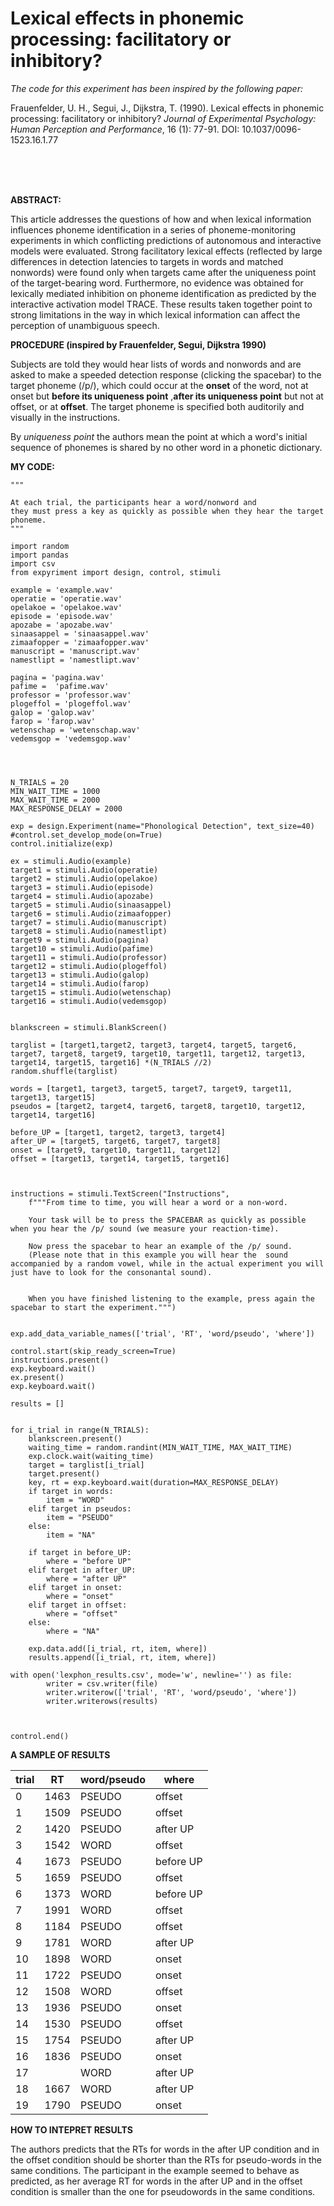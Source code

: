 
# Lexical effects in phonemic processing: facilitatory or inhibitory?




 

_The code for this experiment has been inspired by the following paper:_


Frauenfelder, U. H., Segui, J., Dijkstra, T. (1990). Lexical effects in phonemic processing: facilitatory or inhibitory? _Journal of Experimental Psychology: Human Perception and Performance_, 16 (1): 77-91. DOI: 10.1037/0096-1523.16.1.77

<br><br><br>



**ABSTRACT:**

This article addresses the questions of how and when lexical information influences phoneme
identification in a series of phoneme-monitoring experiments in which conflicting predictions of
autonomous and interactive models were evaluated. Strong facilitatory lexical effects
(reflected by large differences in detection latencies to targets in words and matched
nonwords) were found only when targets came after the uniqueness point of the
target-bearing word. Furthermore, no evidence was obtained for lexically mediated inhibition
on phoneme identification as predicted by the interactive activation model TRACE. These
results taken together point to strong limitations in the way in which lexical information can
affect the perception of unambiguous speech.





**PROCEDURE (inspired by Frauenfelder, Segui, Dijkstra 1990)**

Subjects are told they would hear lists of words and nonwords and are asked to make a speeded detection response (clicking the spacebar) to the target phoneme (/p/), which could occur at the **onset** of the word, not at onset but **before its uniqueness point** ,**after its uniqueness point** but not at offset, or at **offset**. The target phoneme is specified  both auditorily and visually in the instructions.

By _uniqueness point_ the authors mean the point at which a word's initial sequence of phonemes is shared by no other word in a phonetic dictionary. 





**MY CODE:**
```
""" 

At each trial, the participants hear a word/nonword and
they must press a key as quickly as possible when they hear the target phoneme.
"""

import random
import pandas
import csv
from expyriment import design, control, stimuli

example = 'example.wav'
operatie = 'operatie.wav'
opelakoe = 'opelakoe.wav'
episode = 'episode.wav'
apozabe = 'apozabe.wav'
sinaasappel = 'sinaasappel.wav'
zimaafopper = 'zimaafopper.wav'
manuscript = 'manuscript.wav'
namestlipt = 'namestlipt.wav'

pagina = 'pagina.wav'
pafime =  'pafime.wav'
professor = 'professor.wav'
plogeffol = 'plogeffol.wav'
galop = 'galop.wav'
farop = 'farop.wav'
wetenschap = 'wetenschap.wav'
vedemsgop = 'vedemsgop.wav'




N_TRIALS = 20
MIN_WAIT_TIME = 1000
MAX_WAIT_TIME = 2000
MAX_RESPONSE_DELAY = 2000

exp = design.Experiment(name="Phonological Detection", text_size=40)
#control.set_develop_mode(on=True)
control.initialize(exp)

ex = stimuli.Audio(example)
target1 = stimuli.Audio(operatie)
target2 = stimuli.Audio(opelakoe)
target3 = stimuli.Audio(episode)
target4 = stimuli.Audio(apozabe)
target5 = stimuli.Audio(sinaasappel)
target6 = stimuli.Audio(zimaafopper)
target7 = stimuli.Audio(manuscript)
target8 = stimuli.Audio(namestlipt)
target9 = stimuli.Audio(pagina)
target10 = stimuli.Audio(pafime)
target11 = stimuli.Audio(professor)
target12 = stimuli.Audio(plogeffol)
target13 = stimuli.Audio(galop)
target14 = stimuli.Audio(farop)
target15 = stimuli.Audio(wetenschap)
target16 = stimuli.Audio(vedemsgop)


blankscreen = stimuli.BlankScreen()

targlist = [target1,target2, target3, target4, target5, target6, target7, target8, target9, target10, target11, target12, target13, target14, target15, target16] *(N_TRIALS //2)
random.shuffle(targlist)

words = [target1, target3, target5, target7, target9, target11, target13, target15]
pseudos = [target2, target4, target6, target8, target10, target12, target14, target16]

before_UP = [target1, target2, target3, target4]
after_UP = [target5, target6, target7, target8]
onset = [target9, target10, target11, target12]
offset = [target13, target14, target15, target16]



instructions = stimuli.TextScreen("Instructions",
    f"""From time to time, you will hear a word or a non-word.

    Your task will be to press the SPACEBAR as quickly as possible when you hear the /p/ sound (we measure your reaction-time).

    Now press the spacebar to hear an example of the /p/ sound. 
    (Please note that in this example you will hear the  sound accompanied by a random vowel, while in the actual experiment you will just have to look for the consonantal sound). 
    

    When you have finished listening to the example, press again the spacebar to start the experiment.""")
   

exp.add_data_variable_names(['trial', 'RT', 'word/pseudo', 'where'])

control.start(skip_ready_screen=True)
instructions.present()
exp.keyboard.wait()
ex.present()
exp.keyboard.wait()

results = []


for i_trial in range(N_TRIALS):
    blankscreen.present()
    waiting_time = random.randint(MIN_WAIT_TIME, MAX_WAIT_TIME)
    exp.clock.wait(waiting_time)
    target = targlist[i_trial]
    target.present()
    key, rt = exp.keyboard.wait(duration=MAX_RESPONSE_DELAY)
    if target in words:
        item = "WORD"
    elif target in pseudos:
        item = "PSEUDO"
    else:
        item = "NA"

    if target in before_UP:
        where = "before UP"
    elif target in after_UP:
        where = "after UP"
    elif target in onset:
        where = "onset"
    elif target in offset:
        where = "offset"
    else:
        where = "NA"
        
    exp.data.add([i_trial, rt, item, where])
    results.append([i_trial, rt, item, where])

with open('lexphon_results.csv', mode='w', newline='') as file:
        writer = csv.writer(file)
        writer.writerow(['trial', 'RT', 'word/pseudo', 'where'])
        writer.writerows(results)



control.end()

```






**A SAMPLE OF RESULTS**

|trial |RT   | word/pseudo | where    |
|------|-----|-------------|------    |
|0     |1463 |PSEUDO       |offset    |
|1     |1509 |PSEUDO       |offset    |
|2     |1420 |PSEUDO       |after UP  |
|3     |1542 |WORD         |offset    |
|4     |1673 |PSEUDO       |before UP |
|5     |1659 |PSEUDO       |offset    |
|6     |1373 |WORD         |before UP |
|7     |1991 |WORD         |offset    |
|8     |1184 |PSEUDO       |offset    |
|9     |1781 |WORD         |after UP  |
|10    |1898 |WORD         |onset     |
|11    |1722 |PSEUDO       |onset     |
|12    |1508 |WORD         |offset    |
|13    |1936 |PSEUDO       |onset     |
|14    |1530 |PSEUDO       |offset    |
|15    |1754 |PSEUDO       |after UP  |
|16    |1836 |PSEUDO       |onset     |
|17    |     |WORD         |after UP  |
|18    |1667 |WORD         |after UP  | 
|19    |1790 |PSEUDO       |onset     |





**HOW TO INTEPRET RESULTS**

The authors predicts that the RTs for words in the after UP condition and in the offset condition should be shorter than the RTs for pseudo-words  in the same conditions. 
The participant in the example seemed to behave as predicted, as her average RT for words in the after UP and in the offset condition is smaller than the one for pseudowords in the same conditions. 
